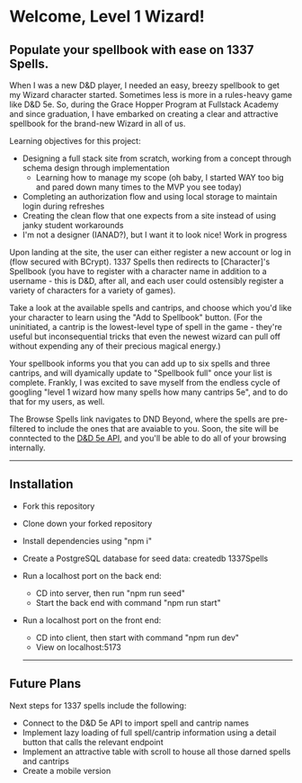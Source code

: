 # Welcome, Level 1 Wizard!

## Populate your spellbook with ease on 1337 Spells.

When I was a new D&D player, I needed an easy, breezy spellbook to get my Wizard character started. Sometimes less is more in a rules-heavy game like D&D 5e. So, during the Grace Hopper Program at Fullstack Academy and since graduation, I have embarked on creating a clear and attractive spellbook for the brand-new Wizard in all of us.

Learning objectives for this project:
+ Designing a full stack site from scratch, working from a concept through schema design through implementation
  + Learning how to manage my scope (oh baby, I started WAY too big and pared down many times to the MVP you see today)
+ Completing an authorization flow and using local storage to maintain login during refreshes
+ Creating the clean flow that one expects from a site instead of using janky student workarounds
+ I'm not a designer (IANAD?), but I want it to look nice! Work in progress

Upon landing at the site, the user can either register a new account or log in (flow secured with BCrypt). 1337 Spells then redirects to [Character]'s Spellbook (you have to register with a character name in addition to a username - this is D&D, after all, and each user could ostensibly register a variety of characters for a variety of games). 

Take a look at the available spells and cantrips, and choose which you'd like your character to learn using the "Add to Spellbook" button. (For the uninitiated, a cantrip is the lowest-level type of spell in the game - they're useful but inconsequential tricks that even the newest wizard can pull off without expending any of their precious magical energy.)

Your spellbook informs you that you can add up to six spells and three cantrips, and will dyamically update to "Spellbook full" once your list is complete.  Frankly, I was excited to save myself from the endless cycle of googling "level 1 wizard how many spells how many cantrips 5e", and to do that for my users, as well.

The Browse Spells link navigates to DND Beyond, where the spells are pre-filtered to include the ones that are avaiable to you. Soon, the site will be conntected to the [D&D 5e API](https://www.dnd5eapi.co/), and you'll be able to do all of your browsing internally.

---
## Installation

+ Fork this repository
+ Clone down your forked repository
+ Install dependencies using "npm i"
+ Create a PostgreSQL database for seed data: createdb 1337Spells
+ Run a localhost port on the back end:
  + CD into server, then run "npm run seed"
  + Start the back end with command "npm run start"
+ Run a localhost port on the front end:
  + CD into client, then start with command "npm run dev"
  + View on localhost:5173

  ---
## Future Plans

Next steps for 1337 spells include the following:

- Connect to the D&D 5e API to import spell and cantrip names
- Implement lazy loading of full spell/cantrip information using a detail button that calls the relevant endpoint
- Implement an attractive table with scroll to house all those darned spells and cantrips
- Create a mobile version

